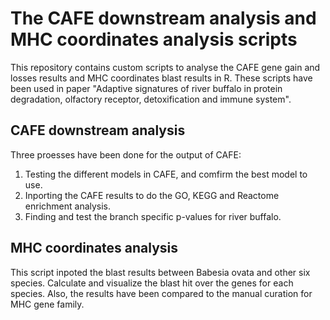 # The CAFE downstream analysis and MHC coordinates analysis scripts
This repository contains custom scripts to analyse the CAFE gene gain and losses results and MHC coordinates blast results in R.
These scripts have been used in paper "Adaptive signatures of river buffalo in protein degradation, olfactory receptor, detoxification and immune system".

## CAFE downstream analysis
Three proesses have been done for the output of CAFE:
1. Testing the different models in CAFE, and comfirm the best model to use.
2. Inporting the CAFE results to do the GO, KEGG and Reactome enrichment analysis.
3. Finding and test the branch specific p-values for river buffalo.

## MHC coordinates analysis
This script inpoted the blast results between Babesia ovata and other six species.
Calculate and visualize the blast hit over the genes for each species.
Also, the results have been compared to the manual curation for MHC gene family. 
